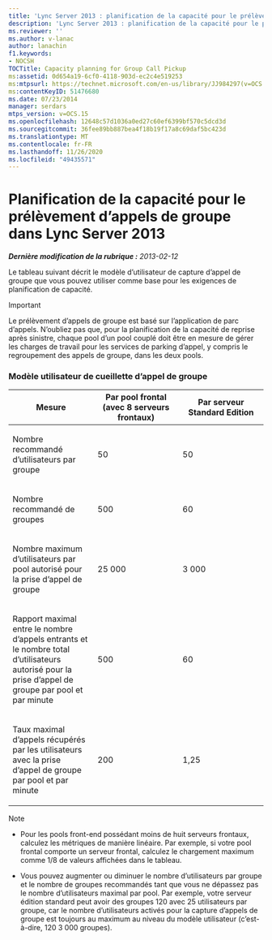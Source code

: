 ```yaml
---
title: 'Lync Server 2013 : planification de la capacité pour le prélèvement d’appels de groupe'
description: 'Lync Server 2013 : planification de la capacité pour le prélèvement d’appels de groupe.'
ms.reviewer: ''
ms.author: v-lanac
author: lanachin
f1.keywords:
- NOCSH
TOCTitle: Capacity planning for Group Call Pickup
ms:assetid: 0d654a19-6cf0-4118-903d-ec2c4e519253
ms:mtpsurl: https://technet.microsoft.com/en-us/library/JJ984297(v=OCS.15)
ms:contentKeyID: 51476680
ms.date: 07/23/2014
manager: serdars
mtps_version: v=OCS.15
ms.openlocfilehash: 12648c57d1036a0ed27c60ef6399bf570c5dcd3d
ms.sourcegitcommit: 36fee89bb887bea4f18b19f17a8c69daf5bc423d
ms.translationtype: MT
ms.contentlocale: fr-FR
ms.lasthandoff: 11/26/2020
ms.locfileid: "49435571"
---
```

# <a name="capacity-planning-for-group-call-pickup-in-lync-server-2013"></a>Planification de la capacité pour le prélèvement d’appels de groupe dans Lync Server 2013

<div data-xmlns="http://www.w3.org/1999/xhtml">

<div class="topic" data-xmlns="http://www.w3.org/1999/xhtml" data-msxsl="urn:schemas-microsoft-com:xslt" data-cs="https://msdn.microsoft.com/">

<div data-asp="https://msdn2.microsoft.com/asp">



</div>

<div id="mainSection">

<div id="mainBody">

<span> </span>

_**Dernière modification de la rubrique :** 2013-02-12_

<div id="sectionSection0" class="section">

Le tableau suivant décrit le modèle d’utilisateur de capture d’appel de groupe que vous pouvez utiliser comme base pour les exigences de planification de capacité.

<div>


> [!IMPORTANT]  
> Le prélèvement d’appels de groupe est basé sur l’application de parc d’appels. N’oubliez pas que, pour la planification de la capacité de reprise après sinistre, chaque pool d’un pool couplé doit être en mesure de gérer les charges de travail pour les services de parking d’appel, y compris le regroupement des appels de groupe, dans les deux pools.



</div>

### <a name="group-call-pickup-user-model"></a>Modèle utilisateur de cueillette d’appel de groupe

<table>
<colgroup>
<col style="width: 33%" />
<col style="width: 33%" />
<col style="width: 33%" />
</colgroup>
<thead>
<tr class="header">
<th>Mesure</th>
<th>Par pool frontal (avec 8 serveurs frontaux)</th>
<th>Par serveur Standard Edition</th>
</tr>
</thead>
<tbody>
<tr class="odd">
<td><p>Nombre recommandé d’utilisateurs par groupe</p></td>
<td><p>50</p></td>
<td><p>50</p></td>
</tr>
<tr class="even">
<td><p>Nombre recommandé de groupes</p></td>
<td><p>500</p></td>
<td><p>60</p></td>
</tr>
<tr class="odd">
<td><p>Nombre maximum d’utilisateurs par pool autorisé pour la prise d’appel de groupe</p></td>
<td><p>25 000</p></td>
<td><p>3 000</p></td>
</tr>
<tr class="even">
<td><p>Rapport maximal entre le nombre d’appels entrants et le nombre total d’utilisateurs autorisé pour la prise d’appel de groupe par pool et par minute</p></td>
<td><p>500</p></td>
<td><p>60</p></td>
</tr>
<tr class="odd">
<td><p>Taux maximal d’appels récupérés par les utilisateurs avec la prise d’appel de groupe par pool et par minute</p></td>
<td><p>200</p></td>
<td><p>1,25</p></td>
</tr>
</tbody>
</table>


<div>


> [!NOTE]  
> <UL>
> <LI>
> <P>Pour les pools front-end possédant moins de huit serveurs frontaux, calculez les métriques de manière linéaire. Par exemple, si votre pool frontal comporte un serveur frontal, calculez le chargement maximum comme 1/8 de valeurs affichées dans le tableau.</P>
> <LI>
> <P>Vous pouvez augmenter ou diminuer le nombre d’utilisateurs par groupe et le nombre de groupes recommandés tant que vous ne dépassez pas le nombre d’utilisateurs maximal par pool. Par exemple, votre serveur édition standard peut avoir des groupes 120 avec 25 utilisateurs par groupe, car le nombre d’utilisateurs activés pour la capture d’appels de groupe est toujours au maximum au niveau du modèle utilisateur (c’est-à-dire, 120 3 000 groupes).</P></LI></UL>



</div>

</div>

</div>

<span> </span>

</div>

</div>

</div>

